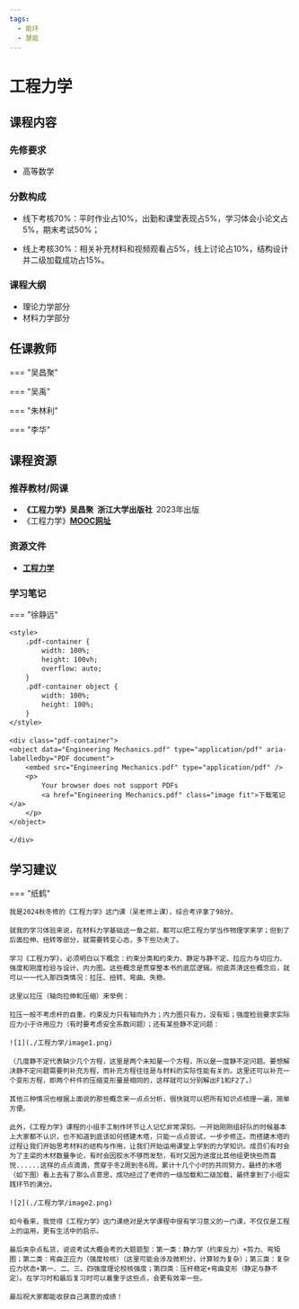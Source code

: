 ```yaml
---
tags:
  - 能环
  - 慧能
---
```


# 工程力学

## 课程内容

### 先修要求
- 高等数学

### 分数构成

- 线下考核70%：平时作业占10%，出勤和课堂表现占5%，学习体会小论文占5%，期末考试50%；

- 线上考核30%：相关补充材料和视频观看占5%，线上讨论占10%，结构设计并二级加载成功占15%。

### 课程大纲

- 理论力学部分
- 材料力学部分

## 任课教师

=== "吴昌聚"

=== "吴禹"

=== "朱林利"

=== "李华"

## 课程资源

### 推荐教材/网课
- **《工程力学》吴昌聚 浙江大学出版社** 2023年出版
- 《工程力学》[**MOOC网址**](https://www.icourse163.org/course/ZJU-1206446837?from=searchPage)


### 资源文件

- [**工程力学**](https://pan.baidu.com/s/1f3eKOC3FtTdZkT_U_cwbkg?pwd=7vdp)

### 学习笔记

=== "徐静远"

    <style>
        .pdf-container {
            width: 100%;
            height: 100vh;
            overflow: auto;
        }
        .pdf-container object {
            width: 100%;
            height: 100%;
        }
    </style>

    <div class="pdf-container">
    <object data="Engineering Mechanics.pdf" type="application/pdf" aria-labelledby="PDF document">
        <embed src="Engineering Mechanics.pdf" type="application/pdf" />
        <p>
            Your browser does not support PDFs
            <a href="Engineering Mechanics.pdf" class="image fit">下载笔记</a>
        </p>
    </object>

    </div>


## 学习建议

=== "纸鹤"

    我是2024秋冬修的《工程力学》这门课（吴老师上课），综合考评拿了98分。

    就我的学习体验来说，在材料力学基础这一章之前，都可以把工程力学当作物理学来学；但到了后面拉伸、扭转等部分，就需要转变心态，多下些功夫了。

    学习《工程力学》，必须明白以下概念：约束分类和约束力、静定与静不定、拉应力与切应力、强度和刚度检验与设计、内力图。这些概念是贯穿整本书的底层逻辑。彻底弄清这些概念后，就可以一一代入那四类情况：拉压、扭转、弯曲、失稳。

    这里以拉压（轴向拉伸和压缩）来举例：

	拉压一般不考虑杆的自重，约束反力只有轴向外力；内力图只有力，没有矩；强度检验要求实际应力小于许用应力（有时要考虑安全系数问题）；还有某些静不定问题：

    ![1](./工程力学/image1.png)

    （几度静不定代表缺少几个方程，这里是两个未知量一个方程，所以是一度静不定问题。要想解决静不定问题需要列补充方程，而补充方程往往是与材料的实际性能有关的。这里还可以补充一个变形方程，即两个杆件的压缩变形量是相同的，这样就可以分别解出F1和F2了。）

    其他三种情况也根据上面说的那些概念来一点点分析，很快就可以把所有知识点梳理一遍，简单方便。

    此外，《工程力学》课程的小组手工制作环节让人记忆非常深刻。一开始刚刚组好队的时候基本上大家都不认识，也不知道到底该如何搭建木塔，只能一点点尝试，一步步修正。而搭建木塔的过程让我们开始思考材料的结构与作用，让我们开始运用课堂上学到的力学知识。成员们有时会为了主梁的木材数量争论，有时会因胶水不够而发愁，有时又因为进度比其他组更快些而喜悦......这样的点点滴滴，贯穿于冬2周到冬6周。累计十几个小时的共同努力，最终的木塔（如下图）看上去有了那么点意思，成功经过了老师的一级加载和二级加载，最终拿到了小组实践环节的满分。

    ![2](./工程力学/image2.png)

    如今看来，我觉得《工程力学》这门课绝对是大学课程中很有学习意义的一门课，不仅仅是工程上的运用，更有生活中的启示。

    最后夹杂点私货，说说考试大概会考的大题题型：第一类：静力学（约束反力）+剪力、弯矩图；第二类：弯曲正应力（强度校核）（这里可能会涉及微积分，计算较为复杂）；第三类：复杂应力状态+第一、二、三、四强度理论校核强度；第四类：压杆稳定+弯曲变形（静定与静不定）。在学习时和最后复习时可以着重于这些点，会更有效率一些。

    最后祝大家都能收获自己满意的成绩！






